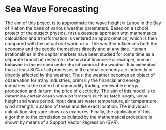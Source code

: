 # Sea Wave Forecasting
The aim of this project is to approximate the wave height in Laboe in the Bay of Kiel on the basis of various weather parameters. Based on a school project of the subject physics, first a classical approach with mathematical calculation and transformation is ventured an approximation, which is then compared with the actual real world data.
The weather influences both the economy and the people themselves directly and at any time. Human irrationalities in the capital markets have been studied for some time as a separate branch of research in behavioral finance. For example, human behavior in the markets under the influence of the weather.
It is estimated that at least 80% of all processes in the global economy are indirectly or directly affected by the weather. Thus, the weather becomes an object of observation for many industries, primarily the financial and energy industries in the context of commodity trading, renewable energy production and, in turn, the price of electricity.
The aim of this model is to determine certain ocean wave parameters such as fetch length, wave height and wave period. Input data are water temperature, air temperature, wind strength, duration of these and the exact location. The individual calculation steps are shown as examples.
Finally, the application of this algorithm to the correlation calculated by the mathematical procedure is shown by means of a Support Vector Regression (SVR).
